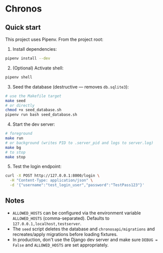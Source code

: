 # Chronos

Quick start
-----------

This project uses Pipenv. From the project root:

1. Install dependencies:

```bash
pipenv install --dev
```

2. (Optional) Activate shell:

```bash
pipenv shell
```

3. Seed the database (destructive — removes `db.sqlite3`):

```bash
# use the Makefile target
make seed
# or directly
chmod +x seed_database.sh
pipenv run bash seed_database.sh
```

4. Start the dev server:

```bash
# foreground
make run
# or background (writes PID to .server_pid and logs to server.log)
make bg
# to stop
make stop
```

5. Test the login endpoint:

```bash
curl -X POST http://127.0.0.1:8000/login \
  -H "Content-Type: application/json" \
  -d '{"username":"test_login_user","password":"TestPass123"}'
```

Notes
-----
- `ALLOWED_HOSTS` can be configured via the environment variable `ALLOWED_HOSTS` (comma-separated). Defaults to `127.0.0.1,localhost,testserver`.
- The `seed` script deletes the database and `chronosapi/migrations` and recreates/apply migrations before loading fixtures.
- In production, don't use the Django dev server and make sure `DEBUG = False` and `ALLOWED_HOSTS` are set appropriately.